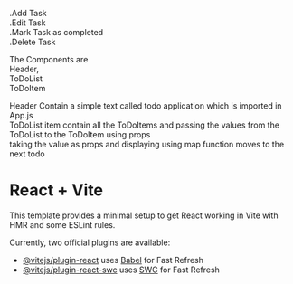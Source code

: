 .Add Task </br>
.Edit Task</br>
.Mark Task as completed</br>
.Delete Task</br>

The Components are </br>
Header,</br>
ToDoList</br>
ToDoItem

Header Contain a simple text called todo application which is imported in App.js</br>
ToDoList item contain all the ToDoItems and passing the values from the ToDoList to the ToDoItem using props</br>
taking the value as props and displaying using map function moves to the next todo











# React + Vite

This template provides a minimal setup to get React working in Vite with HMR and some ESLint rules.

Currently, two official plugins are available:

- [@vitejs/plugin-react](https://github.com/vitejs/vite-plugin-react/blob/main/packages/plugin-react/README.md) uses [Babel](https://babeljs.io/) for Fast Refresh
- [@vitejs/plugin-react-swc](https://github.com/vitejs/vite-plugin-react-swc) uses [SWC](https://swc.rs/) for Fast Refresh
